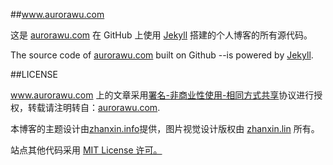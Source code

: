 ##www.aurorawu.com

这是 <a href="http://www.aurorawu.com" target="_blank" title="Aurora">aurorawu.com</a> 在 GitHub 上使用 <a href="http://jekyllrb.com" target="_blank" >Jekyll</a> 搭建的个人博客的所有源代码。

The source code of <a href="http://www.aurorawu.com" target="_blank" title="Aurora">aurorawu.com</a> built on Github --is powered by <a href="http://jekyllrb.com" target="_blank" title="jekyll">Jekyll</a>. 

##LICENSE

www.aurorawu.com 上的文章采用<a href="http://creativecommons.org/licenses/by-nc-sa/3.0/" target="_blank">署名-非商业性使用-相同方式共享</a>协议进行授权，转载请注明转自：<a href="http://www.aurorawu.com" target="_blank" title="Aurora">aurorawu.com</a>.

本博客的主题设计由<a href="http://pizn.net" target="_blank" title="展新">zhanxin.info</a>提供，图片视觉设计版权由 <a href="http://www.zhanxin.info" target="_blank">zhanxin.lin</a> 所有。

站点其他代码采用  <a href="http://zh.wikipedia.org/wiki/MIT_License" target="_blank">MIT License 许可。</a>

